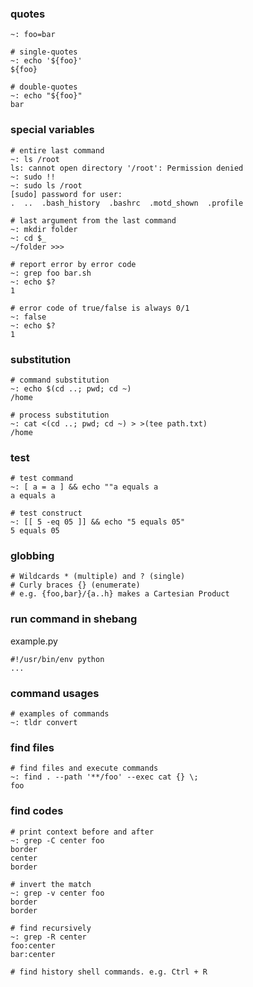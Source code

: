 ### quotes
```shell
~: foo=bar

# single-quotes
~: echo '${foo}'
${foo}

# double-quotes
~: echo "${foo}"
bar
```

### special variables
```shell
# entire last command
~: ls /root
ls: cannot open directory '/root': Permission denied
~: sudo !!
~: sudo ls /root
[sudo] password for user:
.  ..  .bash_history  .bashrc  .motd_shown  .profile

# last argument from the last command
~: mkdir folder
~: cd $_
~/folder >>> 

# report error by error code
~: grep foo bar.sh
~: echo $?
1

# error code of true/false is always 0/1
~: false
~: echo $?
1
```

### substitution
```shell
# command substitution
~: echo $(cd ..; pwd; cd ~)
/home

# process substitution
~: cat <(cd ..; pwd; cd ~) > >(tee path.txt)
/home
```

### test
```shell
# test command
~: [ a = a ] && echo ""a equals a
a equals a

# test construct
~: [[ 5 -eq 05 ]] && echo "5 equals 05"
5 equals 05

```

### globbing
```shell
# Wildcards * (multiple) and ? (single)
# Curly braces {} (enumerate)
# e.g. {foo,bar}/{a..h} makes a Cartesian Product
```

### run command in shebang
example.py
```shell
#!/usr/bin/env python
...
```

### command usages
```shell
# examples of commands
~: tldr convert
```

### find files
```shell
# find files and execute commands
~: find . --path '**/foo' --exec cat {} \;
foo
```

### find codes
```shell
# print context before and after
~: grep -C center foo
border
center
border

# invert the match
~: grep -v center foo
border
border

# find recursively
~: grep -R center
foo:center
bar:center

# find history shell commands. e.g. Ctrl + R
```
